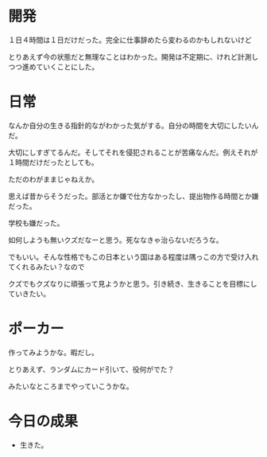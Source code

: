 # 開発

１日４時間は１日だけだった。完全に仕事辞めたら変わるのかもしれないけど

とりあえず今の状態だと無理なことはわかった。開発は不定期に、けれど計測しつつ進めていくことにした。

# 日常

なんか自分の生きる指針的ながわかった気がする。自分の時間を大切にしたいんだ。

大切にしすぎてるんだ。そしてそれを侵犯されることが苦痛なんだ。例えそれが１時間だけだったとしても。

ただのわがままじゃねえか。

思えば昔からそうだった。部活とか嫌で仕方なかったし、提出物作る時間とか嫌だった。

学校も嫌だった。

如何しようも無いクズだなーと思う。死ななきゃ治らないだろうな。

でもいい。そんな性格でもこの日本という国はある程度は隅っこの方で受け入れてくれるみたい？なので

クズでもクズなりに頑張って見ようかと思う。引き続き、生きることを目標にしていきたい。

# ポーカー

作ってみようかな。暇だし。

とりあえず、ランダムにカード引いて、役何がでた？

みたいなところまでやっていこうかな。

# 今日の成果

* 生きた。
